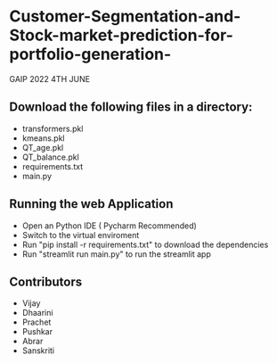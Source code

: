 # Customer-Segmentation-and-Stock-market-prediction-for-portfolio-generation-
GAIP 2022 4TH JUNE


## Download the following files in a directory: 
- transformers.pkl
- kmeans.pkl
- QT_age.pkl
- QT_balance.pkl
- requirements.txt
- main.py

## Running the web Application
- Open an Python IDE ( Pycharm Recommended)
- Switch to the virtual enviroment
- Run "pip install -r requirements.txt" to download the dependencies
- Run "streamlit run main.py" to run the streamlit app


## Contributors
- Vijay 
- Dhaarini
- Prachet
- Pushkar
- Abrar
- Sanskriti 
